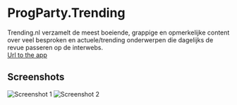 # ProgParty.Trending
Trending.nl verzamelt de meest boeiende, grappige en opmerkelijke content over veel besproken en actuele/trending onderwerpen die dagelijks de revue passeren op de interwebs.
<br /><a href="https://www.microsoft.com/nl-nl/store/apps/trendingnl/9nblggh5f4lc">Url to the app</a>


## Screenshots

![Screenshot 1](http://store-images.s-microsoft.com/image/apps.22759.13510798887033688.076d4173-7b6e-4e5e-b0c7-96c63c8c1bd4.6a05b36f-368f-4225-b8b3-fa7aeb78ee50?w=712&h=400 "Screenshot 1")
![Screenshot 2](//store-images.s-microsoft.com/image/apps.23739.13510798887033688.ad5a5f3c-1c75-4b4a-9c49-970fcbfd8a86.5ca24b06-e6a5-4647-915f-c0dad8e31cf9?w=712&h=400 "Screenshot 2")